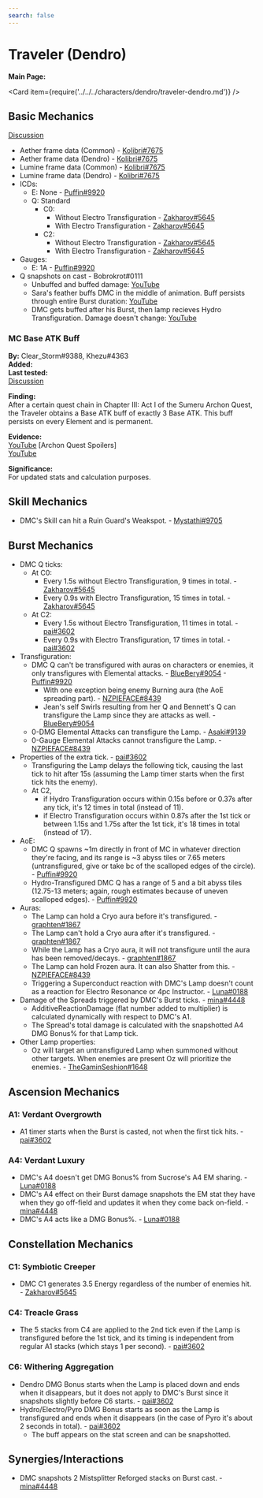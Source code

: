 ```yaml
---
search: false
---
```


# Traveler (Dendro)

**Main Page:**

<Card item={require('../../../characters/dendro/traveler-dendro.md')} />

## Basic Mechanics

[Discussion](https://tickets.deeznuts.moe/transcripts/dmc-basic-mechanics)

* Aether frame data \(Common\) - [Kolibri#7675](https://docs.google.com/spreadsheets/d/186FpS4ckDENVY4U60xxgevJZj_vdyYWZroIa7P_yDr4/edit?usp=sharing)
* Aether frame data \(Dendro\) - [Kolibri#7675](https://docs.google.com/spreadsheets/d/1ufLdNaAkmLgYZdgN8kKITU_e0iX1OpDI5Mk-dNnMmg8/edit?usp=sharing)
* Lumine frame data \(Common\) - [Kolibri#7675](https://docs.google.com/spreadsheets/d/1S7cJszsMoQF6ShCvA7hMjiXMuOCoDRwgW1rseP0uC8k/edit?usp=sharing)
* Lumine frame data \(Dendro\) - [Kolibri#7675](https://docs.google.com/spreadsheets/d/1TZvQVhI4o7JbSep8bRVWTVrU7KHVa_hr4T6cvdAq4_0/edit?usp=sharing)
* ICDs:
  * E: None - [Puffin#9920](https://youtu.be/3dRzkVMwvt0)
  * Q: Standard
    * C0:
      * Without Electro Transfiguration - [Zakharov#5645](https://youtu.be/JuDjOxO-smY)
      * With Electro Transfiguration - [Zakharov#5645](https://youtu.be/3dXMqyG0jPg)
    * C2:
      * Without Electro Transfiguration - [Zakharov#5645](https://youtu.be/qmH4FxLHWmU)
      * With Electro Transfiguration - [Zakharov#5645](https://youtu.be/PaaM0a2eknY)
* Gauges:
  * E: 1A - [Puffin#9920](https://youtu.be/sUkw-tIAL2I)
* Q snapshots on cast - Bobrokrot\#0111
  * Unbuffed and buffed damage: [YouTube](https://youtu.be/qEDSHPB69rM)
  * Sara's feather buffs DMC in the middle of animation. Buff persists through entire Burst duration: [YouTube](https://youtu.be/3wVlyYkoifo)
  * DMC gets buffed after his Burst, then lamp recieves Hydro Transfiguration. Damage doesn't change: [YouTube](https://youtu.be/Lj8CxcLmZLo)

### MC Base ATK Buff

**By:** Clear_Storm\#9388, Khezu\#4363  
**Added:** <Version date="2022-09-04" />  
**Last tested:** <Version date="2022-09-04" />  
[Discussion](https://tickets.deeznuts.moe/transcripts/mc-base-atk-buff)

**Finding:**  
After a certain quest chain in Chapter III: Act I of the Sumeru Archon Quest, the Traveler obtains a Base ATK buff of exactly 3 Base ATK. This buff persists on every Element and is permanent.  
  
**Evidence:**  
[YouTube](https://youtu.be/AQNmuPRsMjY) \[Archon Quest Spoilers\]  
[YouTube](https://youtu.be/vLAV96rPQ4M)  
  
**Significance:**  
For updated stats and calculation purposes.  

## Skill Mechanics

* DMC's Skill can hit a Ruin Guard's Weakspot. - [Mystathi#9705](https://youtu.be/9Bvhs-ncd58)

## Burst Mechanics

* DMC Q ticks:
  * At C0:
    * Every 1.5s without Electro Transfiguration, 9 times in total. - [Zakharov#5645](https://youtu.be/JuDjOxO-smY)
    * Every 0.9s with Electro Transfiguration, 15 times in total. - [Zakharov#5645](https://youtu.be/3dXMqyG0jPg)
  * At C2:
    * Every 1.5s without Electro Transfiguration, 11 times in total. - [pai#3602](https://docs.google.com/spreadsheets/d/1wXFbFspRFZYJx0k70cGO7LQYl5_AHiLTNBAi-M-aRFI/edit?usp=sharing)
    * Every 0.9s with Electro Transfiguration, 17 times in total. - [pai#3602](https://docs.google.com/spreadsheets/d/1wXFbFspRFZYJx0k70cGO7LQYl5_AHiLTNBAi-M-aRFI/edit?usp=sharing)
* Transfiguration:
  * DMC Q can't be transfigured with auras on characters or enemies, it only transfigures with Elemental attacks. - [BlueBery#9054](https://youtu.be/oKYlR0bRr_c) - [Puffin#9920](https://youtu.be/E3ljB4bAkxk)
    * With one exception being enemy Burning aura \(the AoE spreading part\). - [NZPIEFACE#8439](https://youtu.be/C6wIhSCPwl8)
    * Jean's self Swirls resulting from her Q and Bennett's Q can transfigure the Lamp since they are attacks as well. - [BlueBery#9054](https://youtu.be/MyI5e-Oibnk)
  * 0-DMG Elemental Attacks can transfigure the Lamp. - [Asaki#9139](https://imgur.com/a/QGNQHxZ)
  * 0-Gauge Elemental Attacks cannot transfigure the Lamp. - [NZPIEFACE#8439](https://youtu.be/Q3UaOc02wHE)
* Properties of the extra tick. - [pai#3602](https://docs.google.com/spreadsheets/d/1wXFbFspRFZYJx0k70cGO7LQYl5_AHiLTNBAi-M-aRFI/edit?usp=sharing)
  * Transfiguring the Lamp delays the following tick, causing the last tick to hit after 15s \(assuming the Lamp timer starts when the first tick hits the enemy\).
  * At C2,
    * if Hydro Transfiguration occurs within 0.15s before or 0.37s after any tick, it's 12 times in total \(instead of 11\).
    * if Electro Transfiguration occurs within 0.87s after the 1st tick or between 1.15s and 1.75s after the 1st tick, it's 18 times in total \(instead of 17\).
* AoE:
  * DMC Q spawns ~1m directly in front of MC in whatever direction they're facing, and its range is ~3 abyss tiles or 7.65 meters \(untransfigured, give or take bc of the scalloped edges of the circle\). - [Puffin#9920](https://youtu.be/YhOEblGPr-o)
  * Hydro-Transfigured DMC Q has a range of 5 and a bit abyss tiles \(12.75-13 meters; again, rough estimates because of uneven scalloped edges\). - [Puffin#9920](https://youtu.be/0RdoS61-GHM)
* Auras:
  * The Lamp can hold a Cryo aura before it's transfigured. - [graphten#1867](https://youtu.be/fG1czKbuWF8)
  * The Lamp can't hold a Cryo aura after it's transfigured. - [graphten#1867](https://youtu.be/etMTztnsvus)
  * While the Lamp has a Cryo aura, it will not transfigure until the aura has been removed/decays. - [graphten#1867](https://youtu.be/kqDvO4p041o)
  * The Lamp can hold Frozen aura. It can also Shatter from this. - [NZPIEFACE#8439](https://youtu.be/OPiJYAu33Rw)
  * Triggering a Superconduct reaction with DMC's Lamp doesn't count as a reaction for Electro Resonance or 4pc Instructor. - [Luna#0188](https://youtu.be/0QpAC7OS0f8)
* Damage of the Spreads triggered by DMC's Burst ticks. - [mina#4448](https://youtu.be/yBj6R-wJGxs)
  * AdditiveReactionDamage \(flat number added to multiplier\) is calculated dynamically with respect to DMC's A1.
  * The Spread's total damage is calculated with the snapshotted A4 DMG Bonus% for that Lamp tick.
* Other Lamp properties:
  * Oz will target an untransfigured Lamp when summoned without other targets. When enemies are present Oz will prioritize the enemies. - [TheGaminSeshion#1648](https://youtu.be/0BUzZ49uZak)

## Ascension Mechanics

### A1: Verdant Overgrowth

* A1 timer starts when the Burst is casted, not when the first tick hits. - [pai#3602](https://docs.google.com/spreadsheets/d/1wXFbFspRFZYJx0k70cGO7LQYl5_AHiLTNBAi-M-aRFI/edit?usp=sharing)
### A4: Verdant Luxury

* DMC's A4 doesn't get DMG Bonus% from Sucrose's A4 EM sharing. - [Luna#0188](https://youtu.be/C17zNG5EFLo)
* DMC's A4 effect on their Burst damage snapshots the EM stat they have when they go off-field and updates it when they come back on-field. - [mina#4448](https://youtu.be/CTq-sKOGJ8k)
* DMC's A4 acts like a DMG Bonus%. - [Luna#0188](https://youtu.be/upIJy5j04GI)

## Constellation Mechanics

### C1: Symbiotic Creeper

* DMC C1 generates 3.5 Energy regardless of the number of enemies hit. - [Zakharov#5645](https://youtu.be/ubpZ7e-BJ7c)

### C4: Treacle Grass

* The 5 stacks from C4 are applied to the 2nd tick even if the Lamp is transfigured before the 1st tick, and its timing is independent from regular A1 stacks \(which stays 1 per second\). - [pai#3602](https://docs.google.com/spreadsheets/d/1wXFbFspRFZYJx0k70cGO7LQYl5_AHiLTNBAi-M-aRFI/edit?usp=sharing)

### C6: Withering Aggregation

* Dendro DMG Bonus starts when the Lamp is placed down and ends when it disappears, but it does not apply to DMC's Burst since it snapshots slightly before C6 starts. - [pai#3602](https://youtu.be/cg18z2aHpHI)
* Hydro/Electro/Pyro DMG Bonus starts as soon as the Lamp is transfigured and ends when it disappears \(in the case of Pyro it's about 2 seconds in total\). - [pai#3602](https://youtu.be/W4hQbNh00uU)
  * The buff appears on the stat screen and can be snapshotted.

## Synergies/Interactions

* DMC snapshots 2 Mistsplitter Reforged stacks on Burst cast. - [mina#4448](https://youtu.be/T89I6T131uM)
